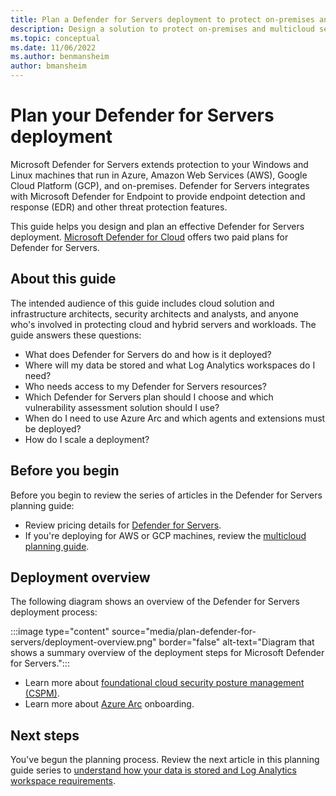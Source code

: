 ```yaml
---
title: Plan a Defender for Servers deployment to protect on-premises and multicloud servers
description: Design a solution to protect on-premises and multicloud servers with Microsoft Defender for Servers. 
ms.topic: conceptual
ms.date: 11/06/2022
ms.author: benmansheim
author: bmansheim
---
```

# Plan your Defender for Servers deployment

Microsoft Defender for Servers extends protection to your Windows and Linux machines that run in Azure, Amazon Web Services (AWS), Google Cloud Platform (GCP), and on-premises. Defender for Servers integrates with Microsoft Defender for Endpoint to provide endpoint detection and response (EDR) and other threat protection features.

This guide helps you design and plan an effective Defender for Servers deployment. [Microsoft Defender for Cloud](defender-for-cloud-introduction.md) offers two paid plans for Defender for Servers.

## About this guide

The intended audience of this guide includes cloud solution and infrastructure architects, security architects and analysts, and anyone who's involved in protecting cloud and hybrid servers and workloads. The guide answers these questions:

- What does Defender for Servers do and how is it deployed?
- Where will my data be stored and what Log Analytics workspaces do I need?
- Who needs access to my Defender for Servers resources?
- Which Defender for Servers plan should I choose and which vulnerability assessment solution should I use?
- When do I need to use Azure Arc and which agents and extensions must be deployed?
- How do I scale a deployment?

## Before you begin

Before you begin to review the series of articles in the Defender for Servers planning guide:

- Review pricing details for [Defender for Servers](https://azure.microsoft.com/pricing/details/defender-for-cloud/).
- If you're deploying for AWS or GCP machines, review the [multicloud planning guide](plan-multicloud-security-get-started.md).

## Deployment overview

The following diagram shows an overview of the Defender for Servers deployment process:

:::image type="content" source="media/plan-defender-for-servers/deployment-overview.png" border="false" alt-text="Diagram that shows a summary overview of the deployment steps for Microsoft Defender for Servers.":::

- Learn more about [foundational cloud security posture management (CSPM)](concept-cloud-security-posture-management.md#defender-cspm-plan-options).
- Learn more about [Azure Arc](../azure-arc/index.yml) onboarding.

## Next steps

You've begun the planning process. Review the next article in this planning guide series to [understand how your data is stored and Log Analytics workspace requirements](plan-defender-for-servers-data-workspace.md).

